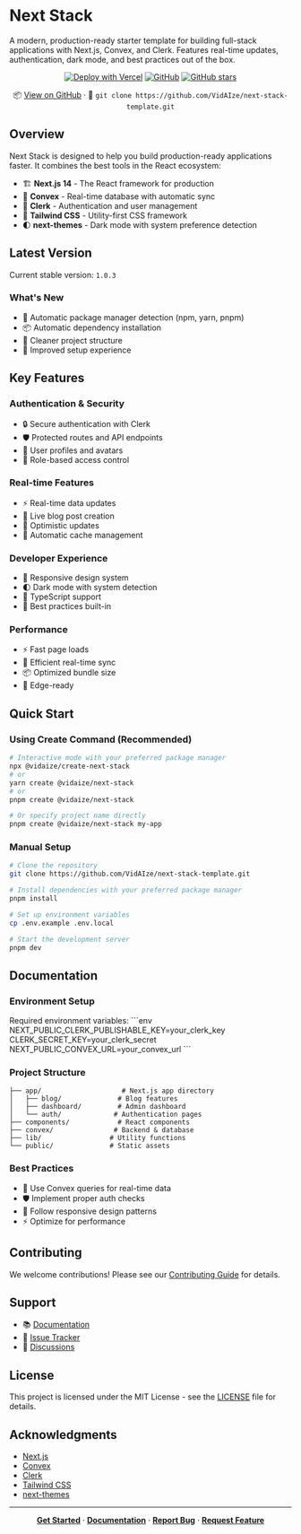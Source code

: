 # Next Stack

A modern, production-ready starter template for building full-stack applications with Next.js, Convex, and Clerk. Features real-time updates, authentication, dark mode, and best practices out of the box.

<div align="center">

[![Deploy with Vercel](https://vercel.com/button)](https://vercel.com/new/clone?repository-url=https%3A%2F%2Fgithub.com%2FVidAIze%2Fnext-stack-template)
[![GitHub](https://img.shields.io/github/license/VidAIze/next-stack-template)](https://github.com/VidAIze/next-stack-template/blob/main/LICENSE)
[![GitHub stars](https://img.shields.io/github/stars/VidAIze/next-stack-template)](https://github.com/VidAIze/next-stack-template/stargazers)

📦 [View on GitHub](https://github.com/VidAIze/next-stack-template) · 🔄 `git clone https://github.com/VidAIze/next-stack-template.git`

</div>

## Overview

Next Stack is designed to help you build production-ready applications faster. It combines the best tools in the React ecosystem:

- 🏗️ **Next.js 14** - The React framework for production
- 🔄 **Convex** - Real-time database with automatic sync
- 🔐 **Clerk** - Authentication and user management
- 🎨 **Tailwind CSS** - Utility-first CSS framework
- 🌓 **next-themes** - Dark mode with system preference detection

## Latest Version

Current stable version: `1.0.3`

### What's New
- 🔄 Automatic package manager detection (npm, yarn, pnpm)
- 📦 Automatic dependency installation
- 🧹 Cleaner project structure
- 🚀 Improved setup experience

## Key Features

### Authentication & Security
- 🔒 Secure authentication with Clerk
- 🛡️ Protected routes and API endpoints
- 👤 User profiles and avatars
- 🔑 Role-based access control

### Real-time Features
- ⚡ Real-time data updates
- 📝 Live blog post creation
- 🔄 Optimistic updates
- 🚀 Automatic cache management

### Developer Experience
- 📱 Responsive design system
- 🌓 Dark mode with system detection
- 🎯 TypeScript support
- 🧪 Best practices built-in

### Performance
- ⚡ Fast page loads
- 🔄 Efficient real-time sync
- 📦 Optimized bundle size
- 🚀 Edge-ready

## Quick Start

### Using Create Command (Recommended)
```bash
# Interactive mode with your preferred package manager
npx @vidaize/create-next-stack
# or
yarn create @vidaize/next-stack
# or
pnpm create @vidaize/next-stack

# Or specify project name directly
pnpm create @vidaize/next-stack my-app
```

### Manual Setup
```bash
# Clone the repository
git clone https://github.com/VidAIze/next-stack-template.git

# Install dependencies with your preferred package manager
pnpm install

# Set up environment variables
cp .env.example .env.local

# Start the development server
pnpm dev
```

## Documentation

### Environment Setup
Required environment variables:
\`\`\`env
NEXT_PUBLIC_CLERK_PUBLISHABLE_KEY=your_clerk_key
CLERK_SECRET_KEY=your_clerk_secret
NEXT_PUBLIC_CONVEX_URL=your_convex_url
\`\`\`

### Project Structure
```
├── app/                    # Next.js app directory
│   ├── blog/              # Blog features
│   ├── dashboard/         # Admin dashboard
│   └── auth/             # Authentication pages
├── components/            # React components
├── convex/               # Backend & database
├── lib/                 # Utility functions
└── public/              # Static assets
```

### Best Practices
- 🔄 Use Convex queries for real-time data
- 🛡️ Implement proper auth checks
- 📱 Follow responsive design patterns
- ⚡ Optimize for performance

## Contributing

We welcome contributions! Please see our [Contributing Guide](CONTRIBUTING.md) for details.

## Support

- 📚 [Documentation](https://github.com/VidAIze/next-stack-template/wiki)
- 🐛 [Issue Tracker](https://github.com/VidAIze/next-stack-template/issues)
- 💬 [Discussions](https://github.com/VidAIze/next-stack-template/discussions)

## License

This project is licensed under the MIT License - see the [LICENSE](LICENSE) file for details.

## Acknowledgments

- [Next.js](https://nextjs.org/)
- [Convex](https://convex.dev/)
- [Clerk](https://clerk.dev/)
- [Tailwind CSS](https://tailwindcss.com/)
- [next-themes](https://github.com/pacocoursey/next-themes)

---

<div align="center">

**[Get Started](https://github.com/VidAIze/next-stack-template#quick-start)** · 
**[Documentation](https://github.com/VidAIze/next-stack-template/wiki)** · 
**[Report Bug](https://github.com/VidAIze/next-stack-template/issues)** · 
**[Request Feature](https://github.com/VidAIze/next-stack-template/issues)**

</div>
